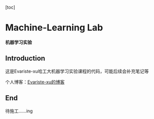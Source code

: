 [toc]

# Machine-Learning Lab

**机器学习实验**

## Introduction

这是Evariste-xu哈工大机器学习实验课程的代码，可能后续会补充笔记等

个人博客：[Evariste-xu的博客](http://www.evaristexu.cc)

## End

待施工……ing


